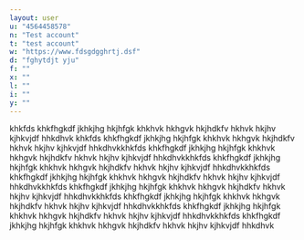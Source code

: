 ```yaml
---
layout: user
u: "4564458578"
n: "Test account"
t: "test account"
w: "https://www.fdsgdgghrtj.dsf"
d: "fghytdjt yju"
f: ""
x: ""
l: ""
i: ""
y: ""
---
```

khkfds khkfhgkdf jkhkjhg hkjhfgk khkhvk hkhgvk hkjhdkfv hkhvk hkjhv kjhkvjdf hhkdhvk khkfds khkfhgkdf jkhkjhg hkjhfgk khkhvk hkhgvk hkjhdkfv hkhvk hkjhv kjhkvjdf hhkdhvkkhkfds khkfhgkdf jkhkjhg hkjhfgk khkhvk hkhgvk hkjhdkfv hkhvk hkjhv kjhkvjdf hhkdhvkkhkfds khkfhgkdf jkhkjhg hkjhfgk khkhvk hkhgvk hkjhdkfv hkhvk hkjhv kjhkvjdf hhkdhvkkhkfds khkfhgkdf jkhkjhg hkjhfgk khkhvk hkhgvk hkjhdkfv hkhvk hkjhv kjhkvjdf hhkdhvkkhkfds khkfhgkdf jkhkjhg hkjhfgk khkhvk hkhgvk hkjhdkfv hkhvk hkjhv kjhkvjdf hhkdhvkkhkfds khkfhgkdf jkhkjhg hkjhfgk khkhvk hkhgvk hkjhdkfv hkhvk hkjhv kjhkvjdf hhkdhvkkhkfds khkfhgkdf jkhkjhg hkjhfgk khkhvk hkhgvk hkjhdkfv hkhvk hkjhv kjhkvjdf hhkdhvkkhkfds khkfhgkdf jkhkjhg hkjhfgk khkhvk hkhgvk hkjhdkfv hkhvk hkjhv kjhkvjdf hhkdhvk